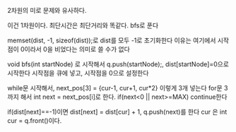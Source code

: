 2차원의 미로 문제와 유사하다.

이건 1차원이다. 최단시간은 최단거리와 똑같다. bfs로 푼다

memset(dist, -1, sizeof(dist));로 dist를 모두 -1로 초기화한다
이유는 여기에서 시작점이 0이라서 0을 비었다는 의미로 쓸 수가 없다

void bfs(int startNode) 로 시작해서
q.push(startNode);, dist[startNode]=0으로 시작한다
시작점을 큐에 넣고, 시작점을 0으로 설정한다

while문 시작해서,
next_pos[3] = {cur-1, cur+1, cur*2} 이렇게 3개 넣는다
for문 3까지 해서 int next = next_pos[i]로 한다.
if(next<0 || next>=MAX) continue한다

if(dist[next]==-1)이면
dist[next] = dist[cur] + 1, q.push(next)를 한다
cur 은 int cur = q.front()이다.
